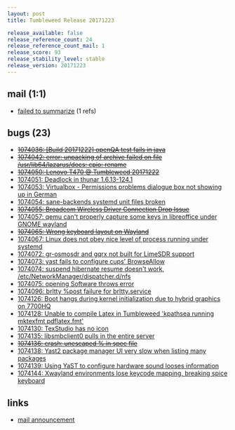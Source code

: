 ```yaml
---
layout: post
title: Tumbleweed Release 20171223

release_available: false
release_reference_count: 24
release_reference_count_mail: 1
release_score: 93
release_stability_level: stable
release_version: 20171223
---
```


## mail (1:1)

- [failed to summarize](https://lists.opensuse.org/opensuse-factory/2017-12/msg00441.html) (1 refs)

## bugs (23)

<!--more-->

- ~~[1074036: [Build 20171222] openQA test fails in java](https://bugzilla.opensuse.org/show_bug.cgi?id=1074036)~~
- ~~[1074042: error: unpacking of archive failed on file /usr/lib64/lazarus/docs: cpio: rename](https://bugzilla.opensuse.org/show_bug.cgi?id=1074042)~~
- ~~[1074050: Lenovo T470 @ Tumbleweed 20171222](https://bugzilla.opensuse.org/show_bug.cgi?id=1074050)~~
- [1074051: Deadlock in thunar 1.6.13-124.1](https://bugzilla.opensuse.org/show_bug.cgi?id=1074051)
- [1074053: Virtualbox - Permissions problems dialogue box not showing up in German](https://bugzilla.opensuse.org/show_bug.cgi?id=1074053)
- [1074054: sane-backends systemd unit files broken](https://bugzilla.opensuse.org/show_bug.cgi?id=1074054)
- ~~[1074055: Broadcom Wireless Driver Connection Drop Issue](https://bugzilla.opensuse.org/show_bug.cgi?id=1074055)~~
- [1074057: qemu can't properly capture some keys in libreoffice under GNOME wayland](https://bugzilla.opensuse.org/show_bug.cgi?id=1074057)
- ~~[1074065: Wrong keyboard layout on Wayland](https://bugzilla.opensuse.org/show_bug.cgi?id=1074065)~~
- [1074067: Linux does not obey nice level of process running under systemd](https://bugzilla.opensuse.org/show_bug.cgi?id=1074067)
- [1074072: gr-osmosdr and gqrx not built for LimeSDR support](https://bugzilla.opensuse.org/show_bug.cgi?id=1074072)
- [1074073: yast fails to configure cups' BrowseAllow](https://bugzilla.opensuse.org/show_bug.cgi?id=1074073)
- [1074074: suspend hibernate resume doesn't work, /etc/NetworkManager/dispatcher.d/nfs](https://bugzilla.opensuse.org/show_bug.cgi?id=1074074)
- [1074075: opening Software throws error](https://bugzilla.opensuse.org/show_bug.cgi?id=1074075)
- [1074096: brltty %post failure for brltty.service](https://bugzilla.opensuse.org/show_bug.cgi?id=1074096)
- [1074126: Boot hangs during kernel initialization due to hybrid graphics on 7700HQ](https://bugzilla.opensuse.org/show_bug.cgi?id=1074126)
- [1074128: Unable to compile Latex in Tumbleweed 'kpathsea running mktexfmt pdflatex.fmt'](https://bugzilla.opensuse.org/show_bug.cgi?id=1074128)
- [1074130: TexStudio has no icon](https://bugzilla.opensuse.org/show_bug.cgi?id=1074130)
- [1074135: libsmbclient0 pulls in the entire server](https://bugzilla.opensuse.org/show_bug.cgi?id=1074135)
- ~~[1074136: crash: unescaped % in spec file](https://bugzilla.opensuse.org/show_bug.cgi?id=1074136)~~
- [1074138: Yast2 package manager UI very slow when listing many packages](https://bugzilla.opensuse.org/show_bug.cgi?id=1074138)
- [1074139: Using YaST to configure hardware sound looses information](https://bugzilla.opensuse.org/show_bug.cgi?id=1074139)
- [1074144: Xwayland environments lose keycode mapping, breaking spice keyboard](https://bugzilla.opensuse.org/show_bug.cgi?id=1074144)



## links

- [mail announcement](https://lists.opensuse.org/opensuse-factory/2017-12/msg00437.html)
